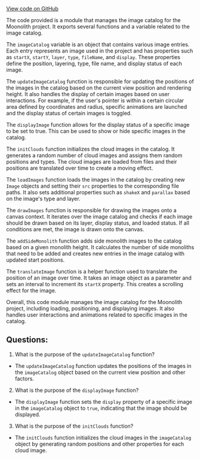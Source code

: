 [View code on GitHub](https://github.com/LaGuerrePiece/moonolith/src/display/images.js)

The code provided is a module that manages the image catalog for the Moonolith project. It exports several functions and a variable related to the image catalog.

The `imageCatalog` variable is an object that contains various image entries. Each entry represents an image used in the project and has properties such as `startX`, `startY`, `layer`, `type`, `fileName`, and `display`. These properties define the position, layering, type, file name, and display status of each image.

The `updateImageCatalog` function is responsible for updating the positions of the images in the catalog based on the current view position and rendering height. It also handles the display of certain images based on user interactions. For example, if the user's pointer is within a certain circular area defined by coordinates and radius, specific animations are launched and the display status of certain images is toggled.

The `displayImage` function allows for the display status of a specific image to be set to true. This can be used to show or hide specific images in the catalog.

The `initClouds` function initializes the cloud images in the catalog. It generates a random number of cloud images and assigns them random positions and types. The cloud images are loaded from files and their positions are translated over time to create a moving effect.

The `loadImages` function loads the images in the catalog by creating new `Image` objects and setting their `src` properties to the corresponding file paths. It also sets additional properties such as `shakeX` and `parallax` based on the image's type and layer.

The `drawImages` function is responsible for drawing the images onto a canvas context. It iterates over the image catalog and checks if each image should be drawn based on its layer, display status, and loaded status. If all conditions are met, the image is drawn onto the canvas.

The `addSideMonolith` function adds side monolith images to the catalog based on a given monolith height. It calculates the number of side monoliths that need to be added and creates new entries in the image catalog with updated start positions.

The `translateImage` function is a helper function used to translate the position of an image over time. It takes an image object as a parameter and sets an interval to increment its `startX` property. This creates a scrolling effect for the image.

Overall, this code module manages the image catalog for the Moonolith project, including loading, positioning, and displaying images. It also handles user interactions and animations related to specific images in the catalog.
## Questions: 
 1. What is the purpose of the `updateImageCatalog` function?
- The `updateImageCatalog` function updates the positions of the images in the `imageCatalog` object based on the current view position and other factors.

2. What is the purpose of the `displayImage` function?
- The `displayImage` function sets the `display` property of a specific image in the `imageCatalog` object to `true`, indicating that the image should be displayed.

3. What is the purpose of the `initClouds` function?
- The `initClouds` function initializes the cloud images in the `imageCatalog` object by generating random positions and other properties for each cloud image.